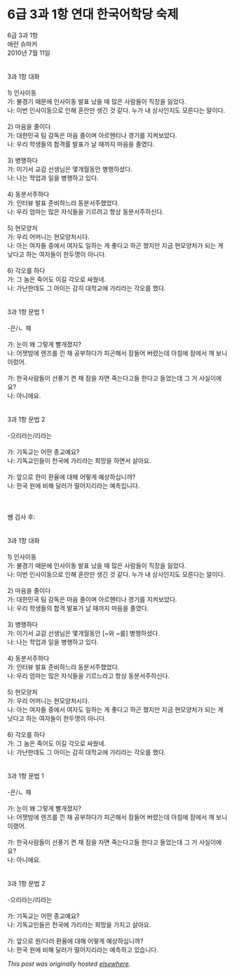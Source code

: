 # 6급 3과 1항 연대 한국어학당 숙제

<div>
<span class="Apple-style-span">6급 3과 1항<br>애런 슈마커<br>2010년 7월 11일<br><br><br>3과 1항 대화<br><br>1) 인사이동<br>가: 불경기 때문에 인사이동 발표 났을 때 많은 사람들이 직장을 잃었다.<br>나: 이번 인사이동으로 인해 혼란만 생긴 것 같다. 누가 내 상사인지도 모른다는 말이다.<br><br>2) 마음을 졸이다<br>가: 대한민국 팀 감독은 마음 졸이며 아르헨티나 경기를 지켜보았다.<br>나: 우리 학생들의 합격률 발표가 날 때까지 마음을 졸였다.<br><br>3) 병행하다<br>가: 이기서 교감 선생님은 몇개월동안 병행하셨다.<br>나: 나는 학업과 일을 병행하고 있다.<br><br>4) 동분서주하다<br>가: 인터뷰 발표 준비하느라 동분서주했었다.<br>나: 우리 엄마는 많은 자식들을 기르려고 항상 동분서주하신다.<br><br>5) 현모양처<br>가: 우리 어머니는 현모양처시다.<br>나: 아는 여자들 중에서 여자도 일하는 게 좋다고 하곤 했지만 지금 현모양처가 되는 게 낮다고 하는 여자들이 한두명이 아니다.<br><br>6) 각오를 하다<br>가: 그 놈은 죽어도 이길 각오로 싸웠네.<br>나: 가난한데도 그 아이는 감히 대학교에 가리라는 각오를 했다.<br><br><br>3과 1항 문법 1<br><br>-은/ㄴ 채<br><br>가: 눈이 왜 그렇게 빨개졌지?<br>나: 어젯밤에 렌즈를 낀 채 공부하다가 피곤해서 잠들어 버렸는데 아침에 잠에서 깨 보니 이렀어.<br><br>가: 한국사람들이 선풍기 켠 채 잠을 자면 죽는다고들 한다고 들었는데 그 거 사실이에요?<br>나: 아니에요.<br><br><br>3과 1항 문법 2<br><br>-으리라는/리라는<br><br>가: 기독교는 어떤 종교예요?<br>나: 기독교인들이 천국에 가리라는 희망을 하면서 살아요.<br><br>가: 앞으로 한미 환율에 대해 어떻게 예상하십니까?<br>나: 한국 원에 비해 달러가 떨어지리라는 예측입니다.</span><div><span class="Apple-style-span"><br></span></div>
<div><span class="Apple-style-span"><br></span></div>
<div><span class="Apple-style-span"><br></span></div>
<div><span class="Apple-style-span"><span class="Apple-style-span">쌤 검사 후:</span></span></div>
<div><span class="Apple-style-span"><span class="Apple-style-span"><br></span></span></div>
<div><span class="Apple-style-span"><span class="Apple-style-span"><br></span></span></div>
<div><span class="Apple-style-span"><span class="Apple-style-span">3과 1항 대화<br><br>1) 인사이동<br>가: 불경기 때문에 인사이동 발표 났을 때 많은 사람들이 직장을 잃었다.<br>나: 이번 인사이동으로 인해 혼란만 생긴 것 같다. 누가 내 상사인지도 모른다는 말이다.<br><br>2) 마음을 졸이다<br>가: 대한민국 팀 감독은 마음 졸이며 아르헨티나 경기를 지켜보았다.<br>나: 우리 학생들의 합격 발표가 날 때까지 마음을 졸였다.<br><br>3) 병행하다<br>가: 이기서 교감 선생님은 몇개월동안 [~와 ~를] 병행하셨다.<br>나: 나는 학업과 일을 병행하고 있다.<br><br>4) 동분서주하다<br>가: 인터뷰 발표 준비하느라 동분서주했었다.<br>나: 우리 엄마는 많은 자식들을 기르느라고 항상 동분서주하신다.<br><br>5) 현모양처<br>가: 우리 어머니는 현모양처시다.<br>나: 아는 여자들 중에서 여자도 일하는 게 좋다고 하곤 했지만 지금 현모양처가 되는 게 낫다고 하는 여자들이 한두명이 아니다.<br><br>6) 각오를 하다<br>가: 그 놈은 죽어도 이길 각오로 싸웠네.<br>나: 가난한데도 그 아이는 감히 대학교에 가리라는 각오를 했다.<br><br><br>3과 1항 문법 1<br><br>-은/ㄴ 채<br><br>가: 눈이 왜 그렇게 빨개졌지?<br>나: 어젯밤에 렌즈를 낀 채 공부하다가 피곤해서 잠들어 버렸는데 아침에 잠에서 깨 보니 이랬어.<br><br>가: 한국사람들이 선풍기 켠 채 잠을 자면 죽는다고들 한다고 들었는데 그 거 사실이에요?<br>나: 아니에요.<br><br><br>3과 1항 문법 2<br><br>-으리라는/리라는<br><br>가: 기독교는 어떤 종교예요?<br>나: 기독교인들은 천국에 가리라는 희망을 가지고 살아요.<br><br>가: 앞으로 원/다러 환율에 대해 어떻게 예상하십니까?<br>나: 한국 원에 비해 달러가 떨어지리라는 예측하고 있습니다.</span></span></div>
</div>


*This post was originally hosted [elsewhere](http://planspace.blogspot.com/2010/07/6-3-1.html).*
